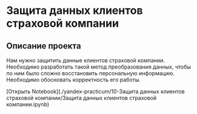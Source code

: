 # Защита данных клиентов страховой компании
## Описание проекта

Нам нужно защитить данные клиентов страховой компании. Необходимо разработать такой метод преобразования данных, чтобы по ним было сложно восстановить персональную информацию. Необходимо обосновать корректность его работы.

[Открыть Notebook](./yandex-practicum/10-Защита данных клиентов страховой компании/Защита данных клиентов страховой компании.ipynb)
